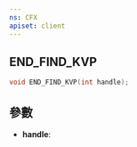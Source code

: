 ```yaml
---
ns: CFX
apiset: client
---
```

## END_FIND_KVP

```c
void END_FIND_KVP(int handle);
```


## 參數
* **handle**: 

